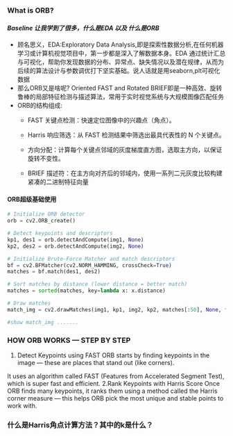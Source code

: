 ### What is ORB?

#### *Baseline 让我学到了很多，什么是EDA 以及 什么是ORB*
  - 顾名思义，EDA:Exploratory Data Analysis,即是探索性数据分析,在任何机器学习或计算机视觉项目中，第一步都是深入了解数据本身。EDA 通过统计汇总与可视化，帮助你发现数据的分布、异常点、缺失情况以及潜在规律，从而为后续的算法设计与参数调优打下坚实基础。说人话就是用seaborn,plt可视化数据
  - 那么ORB又是啥呢? Oriented FAST and Rotated BRIEF即是一种高效、旋转鲁棒的局部特征检测与描述算法，常用于实时视觉系统与大规模图像匹配任务
  - ORB的结构组成:
    - FAST 关键点检测：快速定位图像中的兴趣点（角点）。

    - Harris 响应筛选：从 FAST 检测结果中筛选出最具代表性的 N 个关键点。

    - 方向分配：计算每个关键点邻域的灰度梯度直方图，选取主方向，以保证旋转不变性。

    - BRIEF 描述符：在主方向对齐后的邻域内，使用一系列二元灰度比较构建紧凑的二进制特征向量
   
#### ORB超级基础使用
```python
# Initialize ORB detector
orb = cv2.ORB_create()

# Detect keypoints and descriptors
kp1, des1 = orb.detectAndCompute(img1, None)
kp2, des2 = orb.detectAndCompute(img2, None)

# Initialize Brute-Force Matcher and match descriptors
bf = cv2.BFMatcher(cv2.NORM_HAMMING, crossCheck=True)
matches = bf.match(des1, des2)

# Sort matches by distance (lower distance = better match)
matches = sorted(matches, key=lambda x: x.distance)

# Draw matches
match_img = cv2.drawMatches(img1, kp1, img2, kp2, matches[:50], None, flags=cv2.DrawMatchesFlags_NOT_DRAW_SINGLE_POINTS)

#show match_img .......
```


### HOW ORB WORKS — STEP BY STEP
1. Detect Keypoints using FAST
ORB starts by finding keypoints in the image — these are places that stand out (like corners).

It uses an algorithm called FAST (Features from Accelerated Segment Test), which is super fast and efficient.
2.Rank Keypoints with Harris Score
Once ORB finds many keypoints, it ranks them using a method called the Harris corner measure — this helps ORB pick the most unique and stable points to work with.

### 什么是Harris角点计算方法？其中的k是什么？


